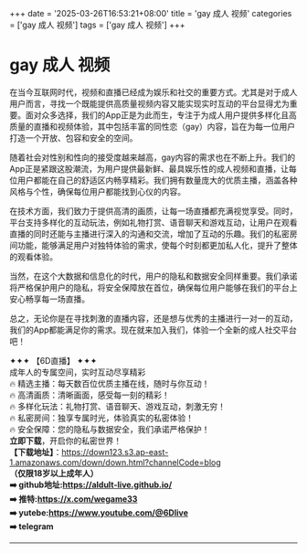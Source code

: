 +++
date = '2025-03-26T16:53:21+08:00'
title = 'gay 成人 视频'
categories = ['gay 成人 视频']
tags = ['gay 成人 视频']
+++

# gay 成人 视频

在当今互联网时代，视频和直播已经成为娱乐和社交的重要方式。尤其是对于成人用户而言，寻找一个既能提供高质量视频内容又能实现实时互动的平台显得尤为重要。面对众多选择，我们的App正是为此而生，专注于为成人用户提供多样化且高质量的直播和视频体验，其中包括丰富的同性恋（gay）内容，旨在为每一位用户打造一个开放、包容和安全的空间。

随着社会对性别和性向的接受度越来越高，gay内容的需求也在不断上升。我们的App正是紧跟这股潮流，为用户提供最新鲜、最具娱乐性的成人视频和直播，让每位用户都能在自己的舒适区内畅享精彩。我们拥有数量庞大的优质主播，涵盖各种风格与个性，确保每位用户都能找到心仪的内容。

在技术方面，我们致力于提供高清的画质，让每一场直播都充满视觉享受。同时，平台支持多样化的互动玩法，例如礼物打赏、语音聊天和游戏互动，让用户在观看直播的同时还能与主播进行深入的沟通和交流，增加了互动的乐趣。我们的私密房间功能，能够满足用户对独特体验的需求，使每个时刻都更加私人化，提升了整体的观看体验。

当然，在这个大数据和信息化的时代，用户的隐私和数据安全同样重要。我们承诺将严格保护用户的隐私，将安全保障放在首位，确保每位用户能够在我们的平台上安心畅享每一场直播。

总之，无论你是在寻找刺激的直播内容，还是想与优秀的主播进行一对一的互动，我们的App都能满足你的需求。现在就来加入我们，体验一个全新的成人社交平台吧！

✦✦✦ 【6D直播】 ✦✦✦  
成年人的专属空间，实时互动尽享精彩  
🔥 精选主播：每天数百位优质主播在线，随时与你互动！  
🔥 高清画质：清晰画面，感受每一刻的精彩！  
🔥 多样化玩法：礼物打赏、语音聊天、游戏互动，刺激无穷！  
🔥 私密房间：独享专属时光，体验真实的私密体验！  
🔥 安全保障：您的隐私与数据安全，我们承诺严格保护！  
**立即下载**，开启你的私密世界！  
**【下载地址】**：https://down123.s3.ap-east-1.amazonaws.com/down/down.html?channelCode=blog  
**（仅限18岁以上成年人）  
➡️ github地址:https://aldult-live.github.io/  
➡️ 推特:https://x.com/wegame33  
➡️ yutebe:https://www.youtube.com/@6Dlive  
➡️ telegram** 

---
